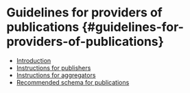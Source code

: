 # Guidelines for providers of publications {#guidelines-for-providers-of-publications}

* [Introduction](/guidelines_for_providers_of_publications/introduction.md)
* [Instructions for publishers](/guidelines_for_providers_of_publications/instructions_for_publication_repositories_librari.md)
* [Instructions for aggregators](/guidelines_for_providers_of_publications/instructions_for_aggregators.md)
* [Recommended schema for publications](/guidelines_for_providers_of_publications/recommended_schema_for_publications.md)



